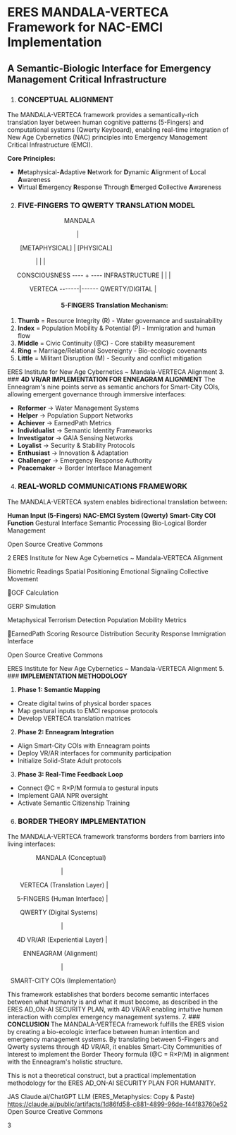 ﻿# **ERES MANDALA-VERTECA Framework for NAC-EMCI Implementation** 
## **A Semantic-Biologic Interface for Emergency Management Critical Infrastructure** 
1. ### **CONCEPTUAL ALIGNMENT** 
The MANDALA-VERTECA framework provides a semantically-rich translation layer between human cognitive patterns (5-Fingers) and computational systems (Qwerty Keyboard), enabling real-time integration of New Age Cybernetics (NAC) principles into Emergency Management Critical Infrastructure (EMCI). 

**Core Principles:** 

- **M**etaphysical-**A**daptive **N**etwork for **D**ynamic **A**lignment of **L**ocal **A**wareness 
- **V**irtual **E**mergency **R**esponse **T**hrough **E**merged **C**ollective **A**wareness 
2. ### **FIVE-FINGERS TO QWERTY TRANSLATION MODEL** 
`                  `MANDALA 

`                      `| 

`    `[METAPHYSICAL]    |    [PHYSICAL] 

`         `|            |            | 

`   `CONSCIOUSNESS ---- + ---- INFRASTRUCTURE          |            |            | 

`       `VERTECA -------|------ QWERTY/DIGITAL                       | 
#### `                 `5-FINGERS **Translation Mechanism:** 
1. **Thumb** = Resource Integrity (R) - Water governance and sustainability 
1. **Index** = Population Mobility & Potential (P) - Immigration and human flow 
1. **Middle** = Civic Continuity (@C) - Core stability measurement 
1. **Ring** = Marriage/Relational Sovereignty - Bio-ecologic covenants 
1. **Little** = Militant Disruption (M) - Security and conflict mitigation 

ERES Institute for New Age Cybernetics ~ Mandala-VERTECA Alignment 
3. ### **4D VR/AR IMPLEMENTATION FOR ENNEAGRAM ALIGNMENT** 
The Enneagram's nine points serve as semantic anchors for Smart-City COIs, allowing emergent governance through immersive interfaces: 

- **Reformer** → Water Management Systems 
- **Helper** → Population Support Networks 
- **Achiever** → EarnedPath Metrics 
- **Individualist** → Semantic Identity Frameworks 
- **Investigator** → GAIA Sensing Networks 
- **Loyalist** → Security & Stability Protocols 
- **Enthusiast** → Innovation & Adaptation 
- **Challenger** → Emergency Response Authority 
- **Peacemaker** → Border Interface Management 
4. ### **REAL-WORLD COMMUNICATIONS FRAMEWORK** 
The MANDALA-VERTECA system enables bidirectional translation between: 

**Human Input (5-Fingers)**  **NAC-EMCI System (Qwerty)**  **Smart-City COI Function** Gestural Interface  Semantic Processing  Bio-Logical Border Management 

Open Source Creative Commons 

2
ERES Institute for New Age Cybernetics ~ Mandala-VERTECA Alignment 

Biometric Readings Spatial Positioning Emotional Signaling Collective Movement 

GCF Calculation 

GERP Simulation 

Metaphysical Terrorism Detection Population Mobility Metrics 

EarnedPath Scoring Resource Distribution Security Response Immigration Interface 

Open Source Creative Commons 


ERES Institute for New Age Cybernetics ~ Mandala-VERTECA Alignment 
5. ### **IMPLEMENTATION METHODOLOGY** 
1. **Phase 1: Semantic Mapping** 
- Create digital twins of physical border spaces 
- Map gestural inputs to EMCI response protocols 
- Develop VERTECA translation matrices 
2. **Phase 2: Enneagram Integration** 
- Align Smart-City COIs with Enneagram points 
- Deploy VR/AR interfaces for community participation 
- Initialize Solid-State Adult protocols 
3. **Phase 3: Real-Time Feedback Loop** 
- Connect @C = R×P/M formula to gestural inputs 
- Implement GAIA NPR oversight 
- Activate Semantic Citizenship Training 
6. ### **BORDER THEORY IMPLEMENTATION** 
The MANDALA-VERTECA framework transforms borders from barriers into living interfaces: 

`         `MANDALA (Conceptual) 

`                 `| 

`    `VERTECA (Translation Layer)                  | 

`   `5-FINGERS (Human Interface)                  | 

`    `QWERTY (Digital Systems) 

`                 `| 

`   `4D VR/AR (Experiential Layer)                  | 

`     `ENNEAGRAM (Alignment) 

`                 `| 

` `SMART-CITY COIs (Implementation) 

This framework establishes that borders become semantic interfaces between what humanity is and what it must become, as described in the ERES AD\_ON-AI SECURITY PLAN, with 4D VR/AR enabling intuitive human interaction with complex emergency management systems. 
7. ### **CONCLUSION** 
The MANDALA-VERTECA framework fulfills the ERES vision by creating a bio-ecologic interface between human intention and emergency management systems. By translating between 5-Fingers and Qwerty systems through 4D VR/AR, it enables Smart-City Communities of Interest to implement the Border Theory formula (@C = R×P/M) in alignment with the Enneagram's holistic structure. 

This is not a theoretical construct, but a practical implementation methodology for the ERES AD\_ON-AI SECURITY PLAN FOR HUMANITY. 

JAS Claude.ai/ChatGPT LLM (ERES\_Metaphysics: Copy & Paste) <https://claude.ai/public/artifacts/1d86fd58-c881-4899-96de-f44f83760e52> 
Open Source Creative Commons 

3

